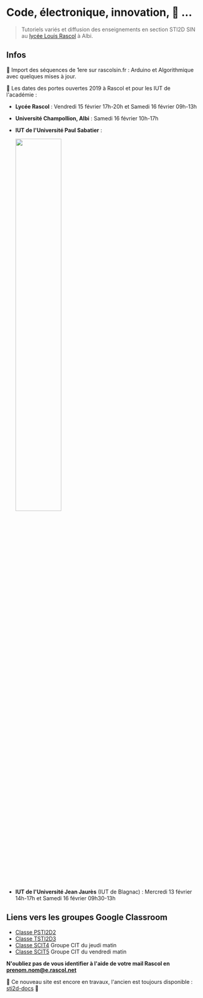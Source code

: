 # Code, électronique, innovation, 🚀 ...

> Tutoriels variés et diffusion des enseignements en section STI2D SIN au [lycée Louis Rascol](http://louis-rascol.entmip.fr/) à Albi.

## Infos

📰 Import des séquences de 1ere sur rascolsin.fr : Arduino et Algorithmique avec quelques mises à jour.

📰 Les dates des portes ouvertes 2019 à Rascol et pour les IUT de l'académie :

* **Lycée Rascol** : Vendredi 15 février 17h-20h et Samedi 16 février 09h-13h
* **Université Champollion, Albi** : Samedi 16 février 10h-17h
* **IUT de l'Université Paul Sabatier** :
 
    <img src="http://iut.ups-tlse.fr/medias/photo/datesjpo2019-web-page-2_1540285416456-png?ID_FICHE=92393" width="50%">

* **IUT de l'Université Jean Jaurès** (IUT de Blagnac) : Mercredi 13 février 14h-17h et Samedi 16 février 09h30-13h


## Liens vers les groupes Google Classroom

* [Classe PSTI2D2](https://classroom.google.com/u/0/c/MjY3MTE3Mjg2MTda)
* [Classe TSTI2D3](https://classroom.google.com/u/0/c/MTU0NzQwNDU3NTVa)
* [Classe SCIT4](https://classroom.google.com/u/0/c/MTU0NzQwNDU3Njha) Groupe CIT du jeudi matin 
* [Classe SCIT5](https://classroom.google.com/u/0/c/MTU0NzQwNDU3ODNa) Groupe CIT du vendredi matin 

**N'oubliez pas de vous identifier à l'aide de votre mail Rascol en prenom.nom@e.rascol.net**

🚧 Ce nouveau site est encore en travaux, l'ancien est toujours disponible : [sti2d-docs](https://j-serrand.github.io/sti2d-docs/) 🚧